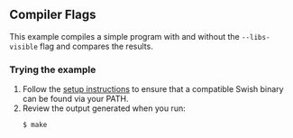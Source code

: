 ## Compiler Flags

This example compiles a simple program with and without the `--libs-visible`
flag and compares the results.

### Trying the example

1. Follow the [setup instructions](../ReadMe.md#Setup) to ensure that a
   compatible Swish binary can be found via your PATH.
1. Review the output generated when you run:
   ```
   $ make
   ```
